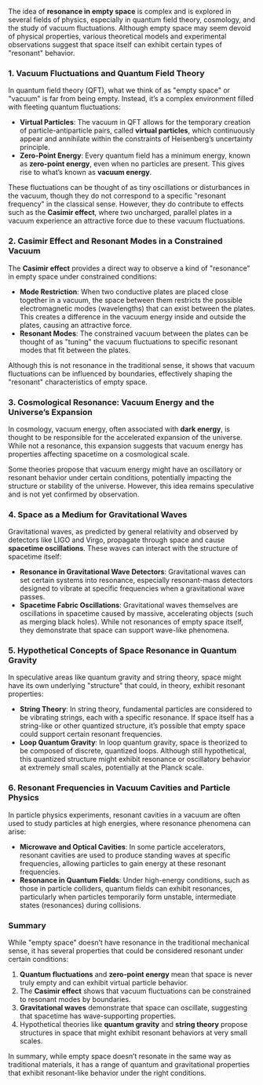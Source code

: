 The idea of **resonance in empty space** is complex and is explored in several fields of physics, especially in quantum field theory, cosmology, and the study of vacuum fluctuations. Although empty space may seem devoid of physical properties, various theoretical models and experimental observations suggest that space itself can exhibit certain types of "resonant" behavior.

### 1. **Vacuum Fluctuations and Quantum Field Theory**

In quantum field theory (QFT), what we think of as "empty space" or "vacuum" is far from being empty. Instead, it’s a complex environment filled with fleeting quantum fluctuations:

- **Virtual Particles**: The vacuum in QFT allows for the temporary creation of particle-antiparticle pairs, called **virtual particles**, which continuously appear and annihilate within the constraints of Heisenberg’s uncertainty principle.
- **Zero-Point Energy**: Every quantum field has a minimum energy, known as **zero-point energy**, even when no particles are present. This gives rise to what’s known as **vacuum energy**.

These fluctuations can be thought of as tiny oscillations or disturbances in the vacuum, though they do not correspond to a specific "resonant frequency" in the classical sense. However, they do contribute to effects such as the **Casimir effect**, where two uncharged, parallel plates in a vacuum experience an attractive force due to these vacuum fluctuations.

### 2. **Casimir Effect and Resonant Modes in a Constrained Vacuum**

The **Casimir effect** provides a direct way to observe a kind of "resonance" in empty space under constrained conditions:

- **Mode Restriction**: When two conductive plates are placed close together in a vacuum, the space between them restricts the possible electromagnetic modes (wavelengths) that can exist between the plates. This creates a difference in the vacuum energy inside and outside the plates, causing an attractive force.
- **Resonant Modes**: The constrained vacuum between the plates can be thought of as "tuning" the vacuum fluctuations to specific resonant modes that fit between the plates.

Although this is not resonance in the traditional sense, it shows that vacuum fluctuations can be influenced by boundaries, effectively shaping the "resonant" characteristics of empty space.

### 3. **Cosmological Resonance: Vacuum Energy and the Universe’s Expansion**

In cosmology, vacuum energy, often associated with **dark energy**, is thought to be responsible for the accelerated expansion of the universe. While not a resonance, this expansion suggests that vacuum energy has properties affecting spacetime on a cosmological scale.

Some theories propose that vacuum energy might have an oscillatory or resonant behavior under certain conditions, potentially impacting the structure or stability of the universe. However, this idea remains speculative and is not yet confirmed by observation.

### 4. **Space as a Medium for Gravitational Waves**

Gravitational waves, as predicted by general relativity and observed by detectors like LIGO and Virgo, propagate through space and cause **spacetime oscillations**. These waves can interact with the structure of spacetime itself:

- **Resonance in Gravitational Wave Detectors**: Gravitational waves can set certain systems into resonance, especially resonant-mass detectors designed to vibrate at specific frequencies when a gravitational wave passes.
- **Spacetime Fabric Oscillations**: Gravitational waves themselves are oscillations in spacetime caused by massive, accelerating objects (such as merging black holes). While not resonances of empty space itself, they demonstrate that space can support wave-like phenomena.

### 5. **Hypothetical Concepts of Space Resonance in Quantum Gravity**

In speculative areas like quantum gravity and string theory, space might have its own underlying "structure" that could, in theory, exhibit resonant properties:

- **String Theory**: In string theory, fundamental particles are considered to be vibrating strings, each with a specific resonance. If space itself has a string-like or other quantized structure, it’s possible that empty space could support certain resonant frequencies.
- **Loop Quantum Gravity**: In loop quantum gravity, space is theorized to be composed of discrete, quantized loops. Although still hypothetical, this quantized structure might exhibit resonance or oscillatory behavior at extremely small scales, potentially at the Planck scale.

### 6. **Resonant Frequencies in Vacuum Cavities and Particle Physics**

In particle physics experiments, resonant cavities in a vacuum are often used to study particles at high energies, where resonance phenomena can arise:

- **Microwave and Optical Cavities**: In some particle accelerators, resonant cavities are used to produce standing waves at specific frequencies, allowing particles to gain energy at these resonant frequencies.
- **Resonance in Quantum Fields**: Under high-energy conditions, such as those in particle colliders, quantum fields can exhibit resonances, particularly when particles temporarily form unstable, intermediate states (resonances) during collisions.

### Summary

While "empty space" doesn’t have resonance in the traditional mechanical sense, it has several properties that could be considered resonant under certain conditions:
1. **Quantum fluctuations** and **zero-point energy** mean that space is never truly empty and can exhibit virtual particle behavior.
2. The **Casimir effect** shows that vacuum fluctuations can be constrained to resonant modes by boundaries.
3. **Gravitational waves** demonstrate that space can oscillate, suggesting that spacetime has wave-supporting properties.
4. Hypothetical theories like **quantum gravity** and **string theory** propose structures in space that might exhibit resonant behaviors at very small scales.

In summary, while empty space doesn’t resonate in the same way as traditional materials, it has a range of quantum and gravitational properties that exhibit resonant-like behavior under the right conditions.

